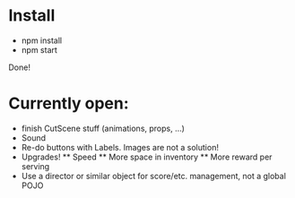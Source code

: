# Install

* npm install
* npm start

Done!


# Currently open:
* finish CutScene stuff (animations, props, ...)
* Sound
* Re-do buttons with Labels. Images are not a solution!
* Upgrades!
** Speed
** More space in inventory
** More reward per serving
* Use a director or similar object for score/etc. management, not a global POJO
